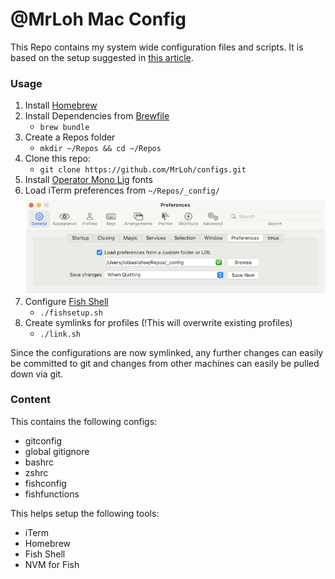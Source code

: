 # @MrLoh Mac Config

This Repo contains my system wide configuration files and scripts. It is based on the setup
suggested in [this article][1].

### Usage

1. Install [Homebrew](https://brew.sh)
2. Install Dependencies from [Brewfile](./Brewfile)
	- `brew bundle`
3. Create a Repos folder
	- `mkdir ~/Repos && cd ~/Repos`
4. Clone this repo: 
	- `git clone https://github.com/MrLoh/configs.git`
5. Install [Operator Mono Lig](https://github.com/kiliman/operator-mono-lig) fonts
6. Load iTerm preferences from `~/Repos/_config/`
	![iTerm Preferences > General > Preferences](./ressources/iterm_load_prefs.png)
7. Configure [Fish Shell](https://fishshell.com)
	- `./fishsetup.sh`
8. Create symlinks for profiles (!This will overwrite existing profiles)
	- `./link.sh`

Since the configurations are now symlinked, any further changes can easily be committed to git and
changes from other machines can easily be pulled down via git.


### Content

This contains the following configs:
- gitconfig
- global gitignore
- bashrc
- zshrc
- fishconfig
- fishfunctions

This helps setup the following tools:
- iTerm
- Homebrew
- Fish Shell
- NVM for Fish

[1]: https://www.digitalocean.com/community/tutorials/how-to-use-git-to-manage-your-user-configuration-files-on-a-linux-vps#creating-a-configuration-directory-to-store-files